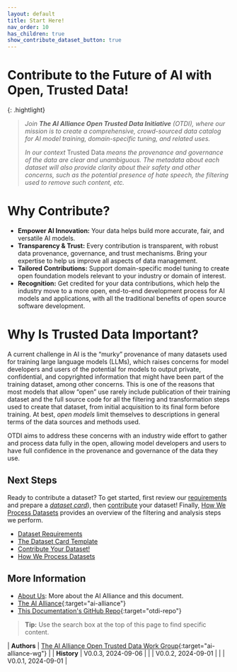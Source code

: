 ```yaml
---
layout: default
title: Start Here!
nav_order: 10
has_children: true
show_contribute_dataset_button: true
---
```


# Contribute to the Future of AI with Open, Trusted Data!

{: .hightlight}
> _Join **The AI Alliance Open Trusted Data Initiative** (OTDI), where our mission is to create a comprehensive, crowd-sourced data catalog for AI model training, domain-specific tuning, and related uses._
>
> _In our context_ Trusted Data _means the provenance and governance of the data are clear and unambiguous. The metadata about each dataset will also provide clarity about their safety and other concerns, such as the potential presence of hate speech, the filtering used to remove such content, etc._

# Why Contribute?

* **Empower AI Innovation:** Your data helps build more accurate, fair, and versatile AI models.
* **Transparency & Trust:** Every contribution is transparent, with robust data provenance, governance, and trust mechanisms. Bring your expertise to help us improve all aspects of data management.
* **Tailored Contributions:** Support domain-specific model tuning to create open foundation models relevant to your industry or domain of interest.
* **Recognition:** Get credited for your data contributions, which help the industry move to a more open, end-to-end development process for AI models and applications, with all the traditional benefits of open source software development.

# Why Is Trusted Data Important?

A current challenge in AI is the &ldquo;murky&rdquo; provenance of many datasets used for training large language models (LLMs), which raises concerns for model developers and users of the potential for models to output private, confidential, and copyrighted information that might have been part of the training dataset, among other concerns. This is one of the reasons that most models that allow &ldquo;open&rdquo; use rarely include publication of their training dataset and the full source code for all the filtering and transformation steps used to create that dataset, from initial acquisition to its final form before training. At best, _open models_ limit themselves to descriptions in general terms of the data sources and methods used.

OTDI aims to address these concerns with an industry wide effort to gather and process data fully in the open, allowing model developers and users to have full confidence in the provenance and governance of the data they use.

## Next Steps

Ready to contribute a dataset? To get started, first review our [requirements]({{site.baseurl}}/dataset-requirements/dataset-requirements) and prepare a [_dataset card_]({{site.baseurl}}/dataset-requirements/dataset-card-template)), then [contribute]({{site.baseurl}}/contributing) your dataset! Finally, [How We Process Datasets]({{site.baseurl}}/our-processing) provides an overview of the filtering and analysis steps we perform.

* [Dataset Requirements]({{site.baseurl}}/dataset-requirements/dataset-requirements)
* [The Dataset Card Template]({{site.baseurl}}/dataset-requirements/dataset-card-template)
* [Contribute Your Dataset!]({{site.baseurl}}/contributing)
* [How We Process Datasets]({{site.baseurl}}/our-processing)

## More Information

* [About Us]({{site.baseurl}}/about): More about the AI Alliance and this document.
* [The AI Alliance](https://thealliance.ai){:target="ai-alliance"}
* [This Documentation's GitHub Repo](https://github.com/The-AI-Alliance/open-trusted-data-initiative/blob/main/docs){:target="otdi-repo"}

> **Tip:** Use the search box at the top of this page to find specific content.

| **Authors** | [The AI Alliance Open Trusted Data Work Group](https://thealliance.ai/focusareas/foundation-models){:target="ai-alliance-wg"} |
| **History** | V0.0.3, 2024-09-06 |
|             | V0.0.2, 2024-09-01 |
|             | V0.0.1, 2024-09-01 |
